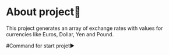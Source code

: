 # About project📝
This project generates an array of exchange rates with values for currencies like Euros, Dollar, Yen and Pound.

#Command for start projet▶️
